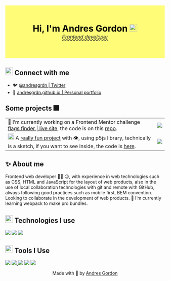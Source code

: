 <!--Greetings-->

<h1 align="center"
  style="
    --bg-color:#FFFD77;
    color: black;
    background-color:var(--bg-color);
    padding-block: 2em;
  ">
  Hi, I'm Andres Gordon <img src="https://media.giphy.com/media/b2cphlu7GqmYM/giphy.gif" width="24">
  <br>
  <span
    style="
      color: #333;
      font: italic 0.6em sans-serif;
      text-decoration: wavy underline;
    ">
    Frontend developer</span>
</h1>

<!--Greetings-->


<!--Connect with me-->

<h2>
  <!--high five-->
  <img src="https://media.giphy.com/media/NQDcH2ZZaPV8QBDYK3/giphy.gif" width="24"> Connect with me 
</h2>

- 🐦 [@andresgrdn | Twitter](https://twitter.com/andresgrdn)
- 🔗 [andresgrdn.github.io | Personal portfolio](https://andresgrdn.github.io)

<!--Connect with me-->


<!--Projects-->

<h2>Some projects 🎆</h2>

<table>
  <tr>
    <td>
      🔭 I’m currently working on a Frontend Mentor challenge <a href="https://flags-finder.netlify.app/" target="_blank">flags finder | live site</a>, the code is on this <a href="https://github.com/andresgrdn/rest-countries-api-with-color-theme-switcher" target="_blank">repo</a>.
    </td>
    <td>
      <img styles="text-align: center;width: 100%;" src="https://media.giphy.com/media/jLdP67nhu9RBcUKqyg/giphy.gif">
    </td>
  </tr>
  
  <tr>
    <td>
      <img height="20" src="https://acegif.com/wp-content/uploads/2020/b72nv6/partyparrt-30.gif"> A <a href="https://editor.p5js.org/arcano/full/OdmPSs994" target="_blank">really fun project</a> with 👁️, using p5js library, technically is a sketch, if you want to see inside, the code is <a href="https://editor.p5js.org/arcano/sketches/OdmPSs994" target="_blank">here</a>.
    </td>
    <td>
      <img styles="text-align: center;width: 100%;" src="https://media.giphy.com/media/0M3eBPXQNah5pfLPxv/giphy.gif">
    </td>
  </tr>
</table>

<!--Projects-->


<!--About me-->

<h2>✨ About me</h2>

Frontend web developer 👩‍💻 😉, with experience in web technologies such as CSS, HTML and JavaScript for the layout of web products, also in the use of local collaboration technologies with git and remote with GitHub, always following good practices such as mobile first, BEM convention. Looking to collaborate in the development of web products. 🌱 I’m currently learning webpack to make pro bundles.

<!--About me-->


<!--Technologies I use-->

<h2>
  <!--pankcat-->
  <img src="https://media.giphy.com/media/a2YsvQ7btQTiOUSkAd/giphy.gif" width="24">
  Technologies I use
</h2>

![](https://img.shields.io/static/v1?&label=&message=HTML&style=flat&color=%3333&logo=html5)
![](https://img.shields.io/static/v1?&label=&message=CSS&style=flat&color=%3333&logo=css3)
![](https://img.shields.io/static/v1?&label=&message=JavaScript&style=flat&color=%3333&logo=javascript)

<!--![React](https://img.shields.io/badge/react-%2320232a.svg?style=for-the-badge&logo=react&logoColor=%2361DAFB)-->
<!--![Express.js](https://img.shields.io/badge/express.js-%23404d59.svg?style=for-the-badge&logo=express&logoColor=%2361DAFB)-->
<!--![NodeJS](https://img.shields.io/badge/node.js-6DA55F?style=for-the-badge&logo=node.js&logoColor=white)-->
<!--![MongoDB](https://img.shields.io/badge/MongoDB-%234ea94b.svg?style=for-the-badge&logo=mongodb&logoColor=white)-->
<!--![SQLite](https://img.shields.io/badge/sqlite-%2307405e.svg?style=for-the-badge&logo=sqlite&logoColor=white)-->

<!--Technologies I use-->


<!--Tools I Use-->

<h2>
  <!--toad vibing-->
  <img src="https://media.giphy.com/media/6FxJBpNTBgWdJCXKD4/giphy.gif" width="24">
  Tools I Use
</h2>

![](https://img.shields.io/static/v1?&label=&style=flat&color=%3333&logo=figma&message=Figma)
<a href="https://codepen.io/andresgordon" target="_blank">
  ![](https://img.shields.io/static/v1?&label=&style=flat&color=%3333&logo=codepen&message=CodePen)
</a>
![](https://img.shields.io/static/v1?&label=&style=flat&color=%3333&logo=visual-studio-code&message=Visual%20studio%20code)
![](https://img.shields.io/static/v1?&label=&style=flat&color=%3333&logo=webpack&message=Webpack)
![](https://img.shields.io/static/v1?&label=&style=flat&color=%3333&logo=linux&message=Linux)

<!--Tools I Use-->


<!--Footer-->

<p align="center">
  Made with 💖 by <a href="https://andresgrdn.github.io">Andres Gordon</a>
</p>

<!--Footer-->
